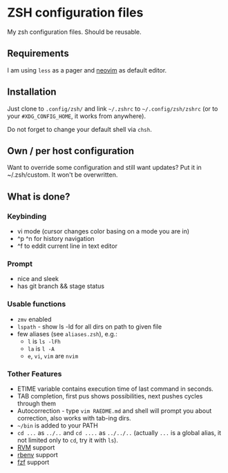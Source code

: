 ZSH configuration files
=======================

My zsh configuration files. Should be reusable.

## Requirements
I am using `less` as a pager and [neovim](https://neovim.io/) as default
editor.


## Installation
Just clone to `.config/zsh/` and link `~/.zshrc` to `~/.config/zsh/zshrc`
(or to your `#XDG_CONFIG_HOME`, it works from anywhere).

Do not forget to change your default shell via `chsh`.

## Own / per host configuration
Want to override some configuration and still want updates? Put it in
~/.zsh/custom. It won't be overwritten.

## What is done?

### Keybinding
* vi mode (cursor changes color basing on a mode you are in)
* ^p ^n for history navigation
* ^f to eddit current line in text editor

### Prompt
* nice and sleek
* has git branch && stage status

### Usable functions
* `zmv` enabled
* `lspath` - show ls -ld for all dirs on path to given file
* few aliases (see `aliases.zsh`), e.g.:
  - `l` is `ls -lFh`
  - `la` is `l -A`
  - `e`, `vi`, `vim` are `nvim`

### Tother Features
* ETIME variable contains execution time of last command in seconds.
* TAB completion, first pus shows possibilities, next pushes cycles through them
* Autocorrection - type `vim RAEDME.md` and shell will prompt you about
  correction, also works with tab-ing dirs.
* `~/bin` is added to your PATH
* `cd ...`  as `../..` and `cd ....` as `../../..` (actually `...` is a
  global alias, it not limited only to `cd`, try it with `ls`).
* [RVM](http://rvm.beginrescueend.com/) support
* [rbenv](https://github.com/sstephenson/rbenv) support
* [fzf](https://github.com/junegunn/fzf) support

